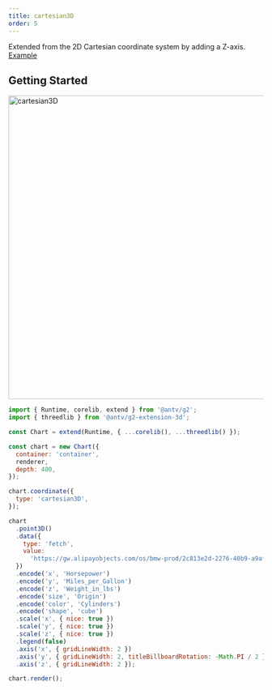 ```yaml
---
title: cartesian3D
order: 5
---
```


Extended from the 2D Cartesian coordinate system by adding a Z-axis. [Example](/en/manual/extra-topics/three-dimensional/draw-threed-chart)

## Getting Started

<img alt="cartesian3D" src="https://mdn.alipayobjects.com/huamei_qa8qxu/afts/img/A*KNCUQqzw2JsAAAAAAAAAAAAADmJ7AQ/original" height="600" />

```js
import { Runtime, corelib, extend } from '@antv/g2';
import { threedlib } from '@antv/g2-extension-3d';

const Chart = extend(Runtime, { ...corelib(), ...threedlib() });

const chart = new Chart({
  container: 'container',
  renderer,
  depth: 400,
});

chart.coordinate({
  type: 'cartesian3D',
});

chart
  .point3D()
  .data({
    type: 'fetch',
    value:
      'https://gw.alipayobjects.com/os/bmw-prod/2c813e2d-2276-40b9-a9af-cf0a0fb7e942.csv',
  })
  .encode('x', 'Horsepower')
  .encode('y', 'Miles_per_Gallon')
  .encode('z', 'Weight_in_lbs')
  .encode('size', 'Origin')
  .encode('color', 'Cylinders')
  .encode('shape', 'cube')
  .scale('x', { nice: true })
  .scale('y', { nice: true })
  .scale('z', { nice: true })
  .legend(false)
  .axis('x', { gridLineWidth: 2 })
  .axis('y', { gridLineWidth: 2, titleBillboardRotation: -Math.PI / 2 })
  .axis('z', { gridLineWidth: 2 });

chart.render();
```
